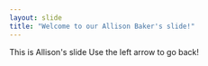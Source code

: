 ```yaml
---
layout: slide
title: "Welcome to our Allison Baker's slide!"
---
```

This is Allison's slide
Use the left arrow to go back!